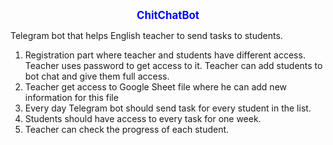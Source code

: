 
<p align="center">
  <span style="color: blue; font-weight: bold; font-size: larger;">ChitChatBot</span>
</p>

Telegram bot that helps English teacher to send tasks to students.

1. Registration part where teacher and students have different access.
   Teacher uses password to get access to it.
   Teacher can add students to bot chat and give them full access.
2. Teacher get access to Google Sheet file where he can add new information for this file
3. Every day Telegram bot should send task for every student in the list.
4. Students should have access to every task for one week.
5. Teacher can check the progress of each student.

